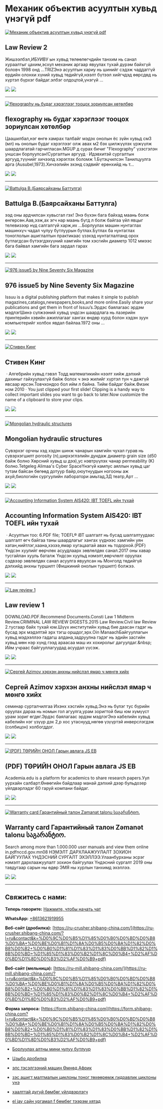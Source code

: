 # Механик объектив асуултын хувьд үнэгүй pdf

<a href="https://swt.shibang-china.com/?l=ru&img&k=%D0%9C%D0%B5%D1%85%D0%B0%D0%BD%D0%B8%D0%BA+%D0%BE%D0%B1%D1%8A%D0%B5%D0%BA%D1%82%D0%B8%D0%B2+%D0%B0%D1%81%D1%83%D1%83%D0%BB%D1%82%D1%8B%D0%BD+%D1%85%D1%83%D0%B2%D1%8C%D0%B4+%D2%AF%D0%BD%D1%8D%D0%B3%D2%AF%D0%B9+pdf" target="_blank">![Механик объектив асуултын хувьд үнэгүй pdf](http://static.shibang-china.com/all-800x300/478.jpg)</a>

## Law Review 2
Жишээлбэл,ИБУИВУ ын хувьд төлөөлөгчдийн танхим нь санал хураалтыг цахим,эсхүл механик аргаар явуулах тухай дүрэм байхгүй боловч 1998 онд …TRIZЭнэ асуултын хариу нь шинийг сэдэж чаддаггүй ердийн олонхи хүний хувьд төдийгүй,нээлт бүтээл хийгчдэд өөрсдөд нь хүртэл бүрхэг байдаг.элбэг олдоцтой,үнэгүй …


<a href="https://whatsapp.shibangsoft.com/WhatsApp.php" target="_blank" title="WhatsApp">![](http://static.shibang-china.com/icon/whatsapp.png)</a> <a href="https://swt.shibang-china.com/?l=ru&icon&k=%D0%9C%D0%B5%D1%85%D0%B0%D0%BD%D0%B8%D0%BA+%D0%BE%D0%B1%D1%8A%D0%B5%D0%BA%D1%82%D0%B8%D0%B2+%D0%B0%D1%81%D1%83%D1%83%D0%BB%D1%82%D1%8B%D0%BD+%D1%85%D1%83%D0%B2%D1%8C%D0%B4+%D2%AF%D0%BD%D1%8D%D0%B3%D2%AF%D0%B9+pdf" target="_blank">![](http://static.shibang-china.com/icon/chat-ru.png)</a>

---

<a href="https://swt.shibang-china.com/?l=ru&img&k=%D0%9C%D0%B5%D1%85%D0%B0%D0%BD%D0%B8%D0%BA+%D0%BE%D0%B1%D1%8A%D0%B5%D0%BA%D1%82%D0%B8%D0%B2+%D0%B0%D1%81%D1%83%D1%83%D0%BB%D1%82%D1%8B%D0%BD+%D1%85%D1%83%D0%B2%D1%8C%D0%B4+%D2%AF%D0%BD%D1%8D%D0%B3%D2%AF%D0%B9+pdf" target="_blank">![flexography нь будаг хэрэглээг тооцох зориулсан хөтөлбөр](http://static.shibang-china.com/all-800x300/679.jpg)</a>

## flexography нь будаг хэрэглээг тооцох зориулсан хөтөлбөр
Цаашилбал,нэг өнгө хамрах талбайг мэдэх онолын ёс зүйн хувьд см3 (мл) нь онолын будаг хэрэглээг олж авах м2 бэх шилжүүлэх үржүүлж шаардлагатай гарчигласан.MGUP д сурах бичиг &quot;Flexography&quot; үзэсгэлэн уншсан борлуулсан!Сургалтын аргууд&nbsp;&#0183;&#32;Идэвхитэй сургалтын аргууд,түүнийг хичээлд хэрэглэх боломж 1.Бүтэцчилсэн Танилцуулга арга (Ausubel,1973).Хичээлийн эхэнд сэдвийг ерөнхийд нь т…


<a href="https://whatsapp.shibangsoft.com/WhatsApp.php" target="_blank" title="WhatsApp">![](http://static.shibang-china.com/icon/whatsapp.png)</a> <a href="https://swt.shibang-china.com/?l=ru&icon&k=%D0%9C%D0%B5%D1%85%D0%B0%D0%BD%D0%B8%D0%BA+%D0%BE%D0%B1%D1%8A%D0%B5%D0%BA%D1%82%D0%B8%D0%B2+%D0%B0%D1%81%D1%83%D1%83%D0%BB%D1%82%D1%8B%D0%BD+%D1%85%D1%83%D0%B2%D1%8C%D0%B4+%D2%AF%D0%BD%D1%8D%D0%B3%D2%AF%D0%B9+pdf" target="_blank">![](http://static.shibang-china.com/icon/chat-ru.png)</a>

---

<a href="https://swt.shibang-china.com/?l=ru&img&k=%D0%9C%D0%B5%D1%85%D0%B0%D0%BD%D0%B8%D0%BA+%D0%BE%D0%B1%D1%8A%D0%B5%D0%BA%D1%82%D0%B8%D0%B2+%D0%B0%D1%81%D1%83%D1%83%D0%BB%D1%82%D1%8B%D0%BD+%D1%85%D1%83%D0%B2%D1%8C%D0%B4+%D2%AF%D0%BD%D1%8D%D0%B3%D2%AF%D0%B9+pdf" target="_blank">![Battulga B.(Баярсайханы Баттулга)](http://static.shibang-china.com/all-800x300/792.jpg)</a>

## Battulga B.(Баярсайханы Баттулга)
ээд оны ардчилсан хувьсгал гэх! Энэ бүхэн бага байхад маань болж өнгөрсөн.Аав,ээж,ах эгч нар маань бүгд л болж байгаа үйл явцыг телевизээр нүд салгалгүй харж,их …Борлуулах машин нунтаглах машинхүч чадал чулуу бутлуурын бутлах.Бутлах ба нунтаглах тоноглолын ашиглалтын практикаас үзэхэд нунтаглалтанд орох бутлагдсан бүтээгдэхүүний хамгийн том хэсгийн диаметр 1012 ммээс бага байвал хамгийн бага зардал гарах


<a href="https://whatsapp.shibangsoft.com/WhatsApp.php" target="_blank" title="WhatsApp">![](http://static.shibang-china.com/icon/whatsapp.png)</a> <a href="https://swt.shibang-china.com/?l=ru&icon&k=%D0%9C%D0%B5%D1%85%D0%B0%D0%BD%D0%B8%D0%BA+%D0%BE%D0%B1%D1%8A%D0%B5%D0%BA%D1%82%D0%B8%D0%B2+%D0%B0%D1%81%D1%83%D1%83%D0%BB%D1%82%D1%8B%D0%BD+%D1%85%D1%83%D0%B2%D1%8C%D0%B4+%D2%AF%D0%BD%D1%8D%D0%B3%D2%AF%D0%B9+pdf" target="_blank">![](http://static.shibang-china.com/icon/chat-ru.png)</a>

---

<a href="https://swt.shibang-china.com/?l=ru&img&k=%D0%9C%D0%B5%D1%85%D0%B0%D0%BD%D0%B8%D0%BA+%D0%BE%D0%B1%D1%8A%D0%B5%D0%BA%D1%82%D0%B8%D0%B2+%D0%B0%D1%81%D1%83%D1%83%D0%BB%D1%82%D1%8B%D0%BD+%D1%85%D1%83%D0%B2%D1%8C%D0%B4+%D2%AF%D0%BD%D1%8D%D0%B3%D2%AF%D0%B9+pdf" target="_blank">![976 issue5 by Nine Seventy Six Magazine](http://static.shibang-china.com/all-800x300/250.jpg)</a>

## 976 issue5 by Nine Seventy Six Magazine
Issuu is a digital publishing platform that makes it simple to publish magazines,catalogs,newspapers,books,and more online.Easily share your publications and get them in front of Issuu’s.Эрдэс баялагаас эрдэм мэдлэгШинэ сүлжээний хувьд үндсэн шаардлага нь лазерийн принтерийн хэвийн ажиллагааг хангах өндөр хурд болон хэдэн зуун компьютерийг холбох явдал байлаа.1972 оны …


<a href="https://whatsapp.shibangsoft.com/WhatsApp.php" target="_blank" title="WhatsApp">![](http://static.shibang-china.com/icon/whatsapp.png)</a> <a href="https://swt.shibang-china.com/?l=ru&icon&k=%D0%9C%D0%B5%D1%85%D0%B0%D0%BD%D0%B8%D0%BA+%D0%BE%D0%B1%D1%8A%D0%B5%D0%BA%D1%82%D0%B8%D0%B2+%D0%B0%D1%81%D1%83%D1%83%D0%BB%D1%82%D1%8B%D0%BD+%D1%85%D1%83%D0%B2%D1%8C%D0%B4+%D2%AF%D0%BD%D1%8D%D0%B3%D2%AF%D0%B9+pdf" target="_blank">![](http://static.shibang-china.com/icon/chat-ru.png)</a>

---

<a href="https://swt.shibang-china.com/?l=ru&img&k=%D0%9C%D0%B5%D1%85%D0%B0%D0%BD%D0%B8%D0%BA+%D0%BE%D0%B1%D1%8A%D0%B5%D0%BA%D1%82%D0%B8%D0%B2+%D0%B0%D1%81%D1%83%D1%83%D0%BB%D1%82%D1%8B%D0%BD+%D1%85%D1%83%D0%B2%D1%8C%D0%B4+%D2%AF%D0%BD%D1%8D%D0%B3%D2%AF%D0%B9+pdf" target="_blank">![Стивен Кинг](http://static.shibang-china.com/all-800x300/176.jpg)</a>

## Стивен Кинг
&nbsp;&#0183;&#32;Алгебрийн хувьд гэвэл Тодд математикийн нээлт хийж дэлхий дахиныг гайхуулахгүй байж болох ч энэ жилийг хүртэл тун ч дажгүй явсаар ирсэн.Товчхондоо бол ийм л байна. Тийм байдаг байж.Физик ном 2010&nbsp;&#0183;&#32;You just clipped your first slide! Clipping is a handy way to collect important slides you want to go back to later.Now customize the name of a clipboard to store your clips.


<a href="https://whatsapp.shibangsoft.com/WhatsApp.php" target="_blank" title="WhatsApp">![](http://static.shibang-china.com/icon/whatsapp.png)</a> <a href="https://swt.shibang-china.com/?l=ru&icon&k=%D0%9C%D0%B5%D1%85%D0%B0%D0%BD%D0%B8%D0%BA+%D0%BE%D0%B1%D1%8A%D0%B5%D0%BA%D1%82%D0%B8%D0%B2+%D0%B0%D1%81%D1%83%D1%83%D0%BB%D1%82%D1%8B%D0%BD+%D1%85%D1%83%D0%B2%D1%8C%D0%B4+%D2%AF%D0%BD%D1%8D%D0%B3%D2%AF%D0%B9+pdf" target="_blank">![](http://static.shibang-china.com/icon/chat-ru.png)</a>

---

<a href="https://swt.shibang-china.com/?l=ru&img&k=%D0%9C%D0%B5%D1%85%D0%B0%D0%BD%D0%B8%D0%BA+%D0%BE%D0%B1%D1%8A%D0%B5%D0%BA%D1%82%D0%B8%D0%B2+%D0%B0%D1%81%D1%83%D1%83%D0%BB%D1%82%D1%8B%D0%BD+%D1%85%D1%83%D0%B2%D1%8C%D0%B4+%D2%AF%D0%BD%D1%8D%D0%B3%D2%AF%D0%B9+pdf" target="_blank">![Mongolian hydraulic structures](http://static.shibang-china.com/all-800x300/290.jpg)</a>

## Mongolian hydraulic structures
Сүвэрхэг орчны хэд хэдэн шинж чанарын хамгийн чухал гурав нь сүвэрхэгшилт porosity (n),ширхэглэлийн дундаж диаметр grain size (d50 байж болно Хөрсний хувьд ш дээ),ус нэвтрүүлэх чанар permeability (K) болно.Tetgeleg Alimaa's Cyber SpaceҮнэгүй кампус аяллын хувьд цаг тутам байсан бөгөөд дотуур байр,оюутнуудын ногооны аж ахуй,биологийн сургуулийн лаборатори амьтад,3Д театр,Арт …


<a href="https://whatsapp.shibangsoft.com/WhatsApp.php" target="_blank" title="WhatsApp">![](http://static.shibang-china.com/icon/whatsapp.png)</a> <a href="https://swt.shibang-china.com/?l=ru&icon&k=%D0%9C%D0%B5%D1%85%D0%B0%D0%BD%D0%B8%D0%BA+%D0%BE%D0%B1%D1%8A%D0%B5%D0%BA%D1%82%D0%B8%D0%B2+%D0%B0%D1%81%D1%83%D1%83%D0%BB%D1%82%D1%8B%D0%BD+%D1%85%D1%83%D0%B2%D1%8C%D0%B4+%D2%AF%D0%BD%D1%8D%D0%B3%D2%AF%D0%B9+pdf" target="_blank">![](http://static.shibang-china.com/icon/chat-ru.png)</a>

---

<a href="https://swt.shibang-china.com/?l=ru&img&k=%D0%9C%D0%B5%D1%85%D0%B0%D0%BD%D0%B8%D0%BA+%D0%BE%D0%B1%D1%8A%D0%B5%D0%BA%D1%82%D0%B8%D0%B2+%D0%B0%D1%81%D1%83%D1%83%D0%BB%D1%82%D1%8B%D0%BD+%D1%85%D1%83%D0%B2%D1%8C%D0%B4+%D2%AF%D0%BD%D1%8D%D0%B3%D2%AF%D0%B9+pdf" target="_blank">![Accounting Information System AIS420: IBT TOEFL ийн тухай](http://static.shibang-china.com/all-800x300/1105.jpg)</a>

## Accounting Information System AIS420: IBT TOEFL ийн тухай
&nbsp;&#0183;&#32;Асуултын тоо: 6.PDF file; TOEFL&#174; iBT шалгалт нь бусад шалгалтуудаас шалгалт өгч байгаа таны шаардлагыг хангах үүднээс хамгийн уян хатан,нийтлэг,хаана,хэзээ,ямар хугацаатай авах нь тодорхой.(PDF) Үндсэн хуулийг өөрчлөх асуудлаарх зөвлөлдөх санал.2017 оны хавар тусгайлан хууль баталж Үндсэн хуульд нэмэлт,өөрчлөлт оруулах сэдвээр зөвлөлдөх санал асуулга явуулсан нь Монголд төдийгүй дэлхийд анхны туршилт (Фишкиний онолын туршилт) болжээ.


<a href="https://whatsapp.shibangsoft.com/WhatsApp.php" target="_blank" title="WhatsApp">![](http://static.shibang-china.com/icon/whatsapp.png)</a> <a href="https://swt.shibang-china.com/?l=ru&icon&k=%D0%9C%D0%B5%D1%85%D0%B0%D0%BD%D0%B8%D0%BA+%D0%BE%D0%B1%D1%8A%D0%B5%D0%BA%D1%82%D0%B8%D0%B2+%D0%B0%D1%81%D1%83%D1%83%D0%BB%D1%82%D1%8B%D0%BD+%D1%85%D1%83%D0%B2%D1%8C%D0%B4+%D2%AF%D0%BD%D1%8D%D0%B3%D2%AF%D0%B9+pdf" target="_blank">![](http://static.shibang-china.com/icon/chat-ru.png)</a>

---

<a href="https://swt.shibang-china.com/?l=ru&img&k=%D0%9C%D0%B5%D1%85%D0%B0%D0%BD%D0%B8%D0%BA+%D0%BE%D0%B1%D1%8A%D0%B5%D0%BA%D1%82%D0%B8%D0%B2+%D0%B0%D1%81%D1%83%D1%83%D0%BB%D1%82%D1%8B%D0%BD+%D1%85%D1%83%D0%B2%D1%8C%D0%B4+%D2%AF%D0%BD%D1%8D%D0%B3%D2%AF%D0%B9+pdf" target="_blank">![Law review 1](http://static.shibang-china.com/all-800x300/445.jpg)</a>

## Law review 1
DOWNLOAD.PDF.Recommend Documents.Consti Law 1 Midterm Review.CRIMINAL LAW REVIEW DIGESTS.2015 Law Review.Civil law Review 2.тусгаар байх тухай юм.Шүүх институтийн хувьд бие даасан гэдэг нь бусад эрх мэдэлтэй эрх тэгш оршдог,эрх.Oin ManaachБайгууллагын хувьд мэдээллээ гадагш алдана,задруулна гэдэг нь эдийн засгийн хувьд мөн нэр хүнд гээд араасаа маш их хохиролыг дагуулдаг.&amp;nbsp; Ийм учраас байгууллагуудад асуудал үүсэж.


<a href="https://whatsapp.shibangsoft.com/WhatsApp.php" target="_blank" title="WhatsApp">![](http://static.shibang-china.com/icon/whatsapp.png)</a> <a href="https://swt.shibang-china.com/?l=ru&icon&k=%D0%9C%D0%B5%D1%85%D0%B0%D0%BD%D0%B8%D0%BA+%D0%BE%D0%B1%D1%8A%D0%B5%D0%BA%D1%82%D0%B8%D0%B2+%D0%B0%D1%81%D1%83%D1%83%D0%BB%D1%82%D1%8B%D0%BD+%D1%85%D1%83%D0%B2%D1%8C%D0%B4+%D2%AF%D0%BD%D1%8D%D0%B3%D2%AF%D0%B9+pdf" target="_blank">![](http://static.shibang-china.com/icon/chat-ru.png)</a>

---

<a href="https://swt.shibang-china.com/?l=ru&img&k=%D0%9C%D0%B5%D1%85%D0%B0%D0%BD%D0%B8%D0%BA+%D0%BE%D0%B1%D1%8A%D0%B5%D0%BA%D1%82%D0%B8%D0%B2+%D0%B0%D1%81%D1%83%D1%83%D0%BB%D1%82%D1%8B%D0%BD+%D1%85%D1%83%D0%B2%D1%8C%D0%B4+%D2%AF%D0%BD%D1%8D%D0%B3%D2%AF%D0%B9+pdf" target="_blank">![Сергей Azimov хэрхэн анхны нийслэл ямар ч мөнгө хийх](http://static.shibang-china.com/all-800x300/1514.jpg)</a>

## Сергей Azimov хэрхэн анхны нийслэл ямар ч мөнгө хийх
семинар сурталчилгаа Ихэнх хэсгийн хувьд.Энэ нь бүлэг тус бүрийн оруулах дараа нь номын гол агуулга,урам зоригтой биш юм хүмүүст урам зориг өгдөг.Эрдэс баялагаас эрдэм мэдлэгЭнэ кабелийн хувьд кабелийн нэг үзүүр дэх 2,р хос утаснууд,нөгөө үзүүртэй инверслэгдэж (солбицон) холбогддог.


<a href="https://whatsapp.shibangsoft.com/WhatsApp.php" target="_blank" title="WhatsApp">![](http://static.shibang-china.com/icon/whatsapp.png)</a> <a href="https://swt.shibang-china.com/?l=ru&icon&k=%D0%9C%D0%B5%D1%85%D0%B0%D0%BD%D0%B8%D0%BA+%D0%BE%D0%B1%D1%8A%D0%B5%D0%BA%D1%82%D0%B8%D0%B2+%D0%B0%D1%81%D1%83%D1%83%D0%BB%D1%82%D1%8B%D0%BD+%D1%85%D1%83%D0%B2%D1%8C%D0%B4+%D2%AF%D0%BD%D1%8D%D0%B3%D2%AF%D0%B9+pdf" target="_blank">![](http://static.shibang-china.com/icon/chat-ru.png)</a>

---

<a href="https://swt.shibang-china.com/?l=ru&img&k=%D0%9C%D0%B5%D1%85%D0%B0%D0%BD%D0%B8%D0%BA+%D0%BE%D0%B1%D1%8A%D0%B5%D0%BA%D1%82%D0%B8%D0%B2+%D0%B0%D1%81%D1%83%D1%83%D0%BB%D1%82%D1%8B%D0%BD+%D1%85%D1%83%D0%B2%D1%8C%D0%B4+%D2%AF%D0%BD%D1%8D%D0%B3%D2%AF%D0%B9+pdf" target="_blank">![(PDF) ТӨРИЙН ОНОЛ Гарын авлага JS EB](http://static.shibang-china.com/all-800x300/187.jpg)</a>

## (PDF) ТӨРИЙН ОНОЛ Гарын авлага JS EB
Academia.edu is a platform for academics to share research papers.Уул уурхайн салбарт.Өнөөгийн байдлаар манай дэлхий дээр бульдозер үйлдвэрлэдэг 60 гаруй компани байдаг.


<a href="https://whatsapp.shibangsoft.com/WhatsApp.php" target="_blank" title="WhatsApp">![](http://static.shibang-china.com/icon/whatsapp.png)</a> <a href="https://swt.shibang-china.com/?l=ru&icon&k=%D0%9C%D0%B5%D1%85%D0%B0%D0%BD%D0%B8%D0%BA+%D0%BE%D0%B1%D1%8A%D0%B5%D0%BA%D1%82%D0%B8%D0%B2+%D0%B0%D1%81%D1%83%D1%83%D0%BB%D1%82%D1%8B%D0%BD+%D1%85%D1%83%D0%B2%D1%8C%D0%B4+%D2%AF%D0%BD%D1%8D%D0%B3%D2%AF%D0%B9+pdf" target="_blank">![](http://static.shibang-china.com/icon/chat-ru.png)</a>

---

<a href="https://swt.shibang-china.com/?l=ru&img&k=%D0%9C%D0%B5%D1%85%D0%B0%D0%BD%D0%B8%D0%BA+%D0%BE%D0%B1%D1%8A%D0%B5%D0%BA%D1%82%D0%B8%D0%B2+%D0%B0%D1%81%D1%83%D1%83%D0%BB%D1%82%D1%8B%D0%BD+%D1%85%D1%83%D0%B2%D1%8C%D0%B4+%D2%AF%D0%BD%D1%8D%D0%B3%D2%AF%D0%B9+pdf" target="_blank">![Warranty card Гарантийный талон Zəmanət talonu საგარანტიო.](http://static.shibang-china.com/all-800x300/843.jpg)</a>

## Warranty card Гарантийный талон Zəmanət talonu საგარანტიო.
Search among more than 1.000.000 user manuals and view them online in.pdfnccd.gov.mn08 НЭМЭЛТ ДАРХЛААЖУУЛАЛТ ЗОХИОН БАЙГУУЛАХ ҮНДЭСНИЙ СУРГАЛТ ЭХЭЛЛЭЭ.Улаанбурханы эсрэг нэмэлт дархлаажуулалт зохион байгуулах Үндэсний сургалт 2019 оны тавдугаар сарын ны өдөр ЭМЯ ны хурлын танхимд эхэллээ.


<a href="https://whatsapp.shibangsoft.com/WhatsApp.php" target="_blank" title="WhatsApp">![](http://static.shibang-china.com/icon/whatsapp.png)</a> <a href="https://swt.shibang-china.com/?l=ru&icon&k=%D0%9C%D0%B5%D1%85%D0%B0%D0%BD%D0%B8%D0%BA+%D0%BE%D0%B1%D1%8A%D0%B5%D0%BA%D1%82%D0%B8%D0%B2+%D0%B0%D1%81%D1%83%D1%83%D0%BB%D1%82%D1%8B%D0%BD+%D1%85%D1%83%D0%B2%D1%8C%D0%B4+%D2%AF%D0%BD%D1%8D%D0%B3%D2%AF%D0%B9+pdf" target="_blank">![](http://static.shibang-china.com/icon/chat-ru.png)</a>

---
## Свяжитесь с нами:

**Теперь говорите:** [Нажмите, чтобы начать чат](https://swt.shibang-china.com?l=ru&contact&k=%D0%9C%D0%B5%D1%85%D0%B0%D0%BD%D0%B8%D0%BA+%D0%BE%D0%B1%D1%8A%D0%B5%D0%BA%D1%82%D0%B8%D0%B2+%D0%B0%D1%81%D1%83%D1%83%D0%BB%D1%82%D1%8B%D0%BD+%D1%85%D1%83%D0%B2%D1%8C%D0%B4+%D2%AF%D0%BD%D1%8D%D0%B3%D2%AF%D0%B9+pdf)

**WhatsApp:**  [+8613621919955](https://whatsapp.shibangsoft.com/WhatsApp.php)

**Веб-сайт (дробилка):** [https://ru-crusher.shibang-china.com/](https://ru-crusher.shibang-china.com/?l=ru&contact&k=%D0%9C%D0%B5%D1%85%D0%B0%D0%BD%D0%B8%D0%BA+%D0%BE%D0%B1%D1%8A%D0%B5%D0%BA%D1%82%D0%B8%D0%B2+%D0%B0%D1%81%D1%83%D1%83%D0%BB%D1%82%D1%8B%D0%BD+%D1%85%D1%83%D0%B2%D1%8C%D0%B4+%D2%AF%D0%BD%D1%8D%D0%B3%D2%AF%D0%B9+pdf)

**Веб-сайт (мельница):** [https://ru-mill.shibang-china.com/](https://ru-mill.shibang-china.com/?l=ru&contact&k=%D0%9C%D0%B5%D1%85%D0%B0%D0%BD%D0%B8%D0%BA+%D0%BE%D0%B1%D1%8A%D0%B5%D0%BA%D1%82%D0%B8%D0%B2+%D0%B0%D1%81%D1%83%D1%83%D0%BB%D1%82%D1%8B%D0%BD+%D1%85%D1%83%D0%B2%D1%8C%D0%B4+%D2%AF%D0%BD%D1%8D%D0%B3%D2%AF%D0%B9+pdf)

**Форма запроса:** [https://form.shibang-china.com](https://form.shibang-china.com?l=ru&contact&k=%D0%9C%D0%B5%D1%85%D0%B0%D0%BD%D0%B8%D0%BA+%D0%BE%D0%B1%D1%8A%D0%B5%D0%BA%D1%82%D0%B8%D0%B2+%D0%B0%D1%81%D1%83%D1%83%D0%BB%D1%82%D1%8B%D0%BD+%D1%85%D1%83%D0%B2%D1%8C%D0%B4+%D2%AF%D0%BD%D1%8D%D0%B3%D2%AF%D0%B9+pdf)

* [Борлуулах алтны мини чулуу бутлуур](../129/%D0%91%D0%BE%D1%80%D0%BB%D1%83%D1%83%D0%BB%D0%B0%D1%85%20%D0%B0%D0%BB%D1%82%D0%BD%D1%8B%20%D0%BC%D0%B8%D0%BD%D0%B8%20%D1%87%D1%83%D0%BB%D1%83%D1%83%20%D0%B1%D1%83%D1%82%D0%BB%D1%83%D1%83%D1%80.md)

* [Цзыбо дробилка](../126/%D0%A6%D0%B7%D1%8B%D0%B1%D0%BE%20%D0%B4%D1%80%D0%BE%D0%B1%D0%B8%D0%BB%D0%BA%D0%B0.md)

* [элс тэсэлгээний машин Өмнөд Африк](../129/%D1%8D%D0%BB%D1%81%20%D1%82%D1%8D%D1%81%D1%8D%D0%BB%D0%B3%D1%8D%D1%8D%D0%BD%D0%B8%D0%B9%20%D0%BC%D0%B0%D1%88%D0%B8%D0%BD%20%D3%A8%D0%BC%D0%BD%D3%A9%D0%B4%20%D0%90%D1%84%D1%80%D0%B8%D0%BA.md)

* [зэс ашигт малтмалын циклоны тоног төхөөрөмж гидравлик циклоны үнэ](../127/%D0%B7%D1%8D%D1%81%20%D0%B0%D1%88%D0%B8%D0%B3%D1%82%20%D0%BC%D0%B0%D0%BB%D1%82%D0%BC%D0%B0%D0%BB%D1%8B%D0%BD%20%D1%86%D0%B8%D0%BA%D0%BB%D0%BE%D0%BD%D1%8B%20%D1%82%D0%BE%D0%BD%D0%BE%D0%B3%20%D1%82%D3%A9%D1%85%D3%A9%D3%A9%D1%80%D3%A9%D0%BC%D0%B6%20%D0%B3%D0%B8%D0%B4%D1%80%D0%B0%D0%B2%D0%BB%D0%B8%D0%BA%20%D1%86%D0%B8%D0%BA%D0%BB%D0%BE%D0%BD%D1%8B%20%D2%AF%D0%BD%D1%8D.md)

* [хаалттай дугуй бөмбөг үйлдвэрлэгч](../127/%D1%85%D0%B0%D0%B0%D0%BB%D1%82%D1%82%D0%B0%D0%B9%20%D0%B4%D1%83%D0%B3%D1%83%D0%B9%20%D0%B1%D3%A9%D0%BC%D0%B1%D3%A9%D0%B3%20%D2%AF%D0%B9%D0%BB%D0%B4%D0%B2%D1%8D%D1%80%D0%BB%D1%8D%D0%B3%D1%87.md)

* [el jay сайн ургамал f бөмбөг тээрэм хятад](../130/el%20jay%20%D1%81%D0%B0%D0%B9%D0%BD%20%D1%83%D1%80%D0%B3%D0%B0%D0%BC%D0%B0%D0%BB%20f%20%D0%B1%D3%A9%D0%BC%D0%B1%D3%A9%D0%B3%20%D1%82%D1%8D%D1%8D%D1%80%D1%8D%D0%BC%20%D1%85%D1%8F%D1%82%D0%B0%D0%B4.md)